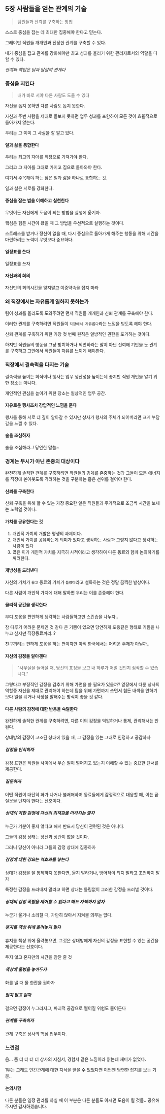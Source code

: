 ## 5장 사람들을 얻는 관계의 기술

> 팀원들과 신뢰를 구축하는 방법

스스로 중심을 잡는 데 최대한 집중해야 한다고 믿는다.  

그래야만 직원들 개개인과 진정한 관계를 구축할 수 있다.  

내가 중심을 잡고 관계를 강화해야만 최고 성과를 올리기 위한 관리자로서의 역할을 다할 수 있다.  

*관계와 책임은 닭과 달걀의 관계다*

### 중심을 지킨다

> 내가 바로 서야 다른 사람도 도울 수 있다

자신을 돕지 못하면 다른 사람도 돕지 못한다.  

자신과 주변 사람을 제대로 돌보지 못하면 업무 성과를 포함하여 모든 것이 효율적으로 돌아가지 않는다.

우리는 그 이미 그 사실을 잘 알고 있다.  

#### 일과 삶을 통합한다

우리는 최고의 자아를 직장으로 가져가야 한다.  

그리고 그 자아를 그대로 가지고 집으로 돌아와야 한다.  

여기서 주목해야 하는 점은 일과 삶을 하나로 통합하는 것.

일과 삶은 서로를 강화한다.

#### 중심을 잡는 법을 이해하고 실천한다

무엇이든 자신에게 도움이 되는 방법을 실행에 옮기자.  

핵심은 힘든 시간이 왔을 때 그 방법을 우선적으로 실행하는 것이다.

스트레스를 받거나 정신이 없을 때, 다시 중심으로 돌아가게 해주는 행동을 위해 시간을 마련하려는 노력이 무엇보다 중요하다.

#### 일정표를 쓴다

일정표를 쓰자

#### 자신과의 회의

자신만의 회의시간을 잊지말고 이중약속을 잡지 마라

### 왜 직장에서는 자유롭게 일하지 못하는가

팀이 성과를 올리도록 도와주려면 먼저 직원들 개개인과 신뢰 관계를 구축해야 한다.  

이러한 관계를 구축하려면 직원들이 `직장에서 자유롭다`라는 느낌을 받도록 해야 한다.

신뢰 관계를 구축하기 위한 가장 첫 번째 원칙은 일방적인 권한을 포기하는 것이다.  

하지만 직원들의 행동을 그냥 방치하거나 외면하라는 말이 아닌 신뢰에 기반을 둔 관계를 구축하고 그안에서 직원들이 자유를 느끼게 해야한다.  

### 직장에서 결속력을 다지는 기술

결속력을 높이는 회식이나 행사는 업무 생산성을 높이는데 좋지만 직원 개인을 알기 위한 장소는 아니다.  

개인적인 관심을 높이기 위한 장소는 일상적인 업무 공간.  

#### 자유로운 행사조차 강압적인 느낌을 준다  

행사를 통해 서로 더 깊이 알아갈 수 있지만 상사가 행사의 주체가 되어버리면 크게 부담감을 느낄 수 있다.

#### 술을 조심하자

술을 조심해라..! 당연한 말씀~

### 경계는 무시가 아닌 존중의 대상이다

완전하게 솔직한 관계를 구축하려면 직원들의 경계를 존중하는 것과 그들이 모든 에너지를 직장에 쏟아붓도록 격려하는 것을 구분하는 좁은 선위를 걸어야 한다.  

#### 신뢰를 구축한다

신뢰 구축을 위해 할 수 있는 가장 중요한 일은 직원들과 주기적으로 조금씩 시간을 보내는 노력일 것이다.  

#### 가치를 공유한다는 것

1. 개인적 가치의 개발은 평생의 과제이다.
2. 개인적 가치를 공유하는게 의미가 있다고 생각하는 사람과 그렇지 않다고 생각하는 사람이 있다
3. 많은 이가 개인적 가치를 지극히 사적이라고 생각하여 다른 동료와 함께 논의하기를 꺼려한다.

#### 개방성을 드러낸다

자신의 가치가 `옳고` 동료의 가치가 `틀렸다`라고 설득하는 것은 정말 끔찍한 발상이다.  

다른 사람이 개인적 가치에 대해 말하면 우리는 이를 존중해야 한다.

#### 물리적 공간을 생각한다

부디 포옹을 편안하게 생각하는 사람들하고만 스킨습을 나누자..  

참 다루기 어려운 문제인 것 같다 큰 기쁨이 있으면 당연하게 포옹같은 형태로 기쁨을 나누고 싶지만 직장동료끼리..?  

친구끼리는 편하게 포옹을 하는 편이지만 아직 한국에서는 어려운 주제가 아닐까..

#### 자신의 감정을 알아챈다

> "사무실을 들어설 때, 당신의 표정을 보고 내 하루가 어떨 것인지 짐작할 수 있습니다."

그렇다고 부정적인 감정을 감추기 위해 가면을 쓸 필요가 있을까? 앞장에서 다룬 상사의 역할중 자신을 제대로 관리해야 하는데 팀을 위해 가면까지 쓰면서 힘든 내색을 안하기 보다 일을 쉬거나 사정을 말해주는 방식이 좋을 것 같다.

#### 다른 사람의 감정에 대한 반응을 숙달한다

완전하게 솔직한 관계를 구축하려면, 다른 이의 감정을 억압하거나 통제, 관리해서는 안된다.  

상대방의 감정이 고조된 상태에 있을 때, 그 감정을 있는 그대로 인정하고 공감하자

##### 감정을 인식하자

감정 표현은 직원들 사이에서 무슨 일이 벌어지고 있는지 이해할 수 있는 중요한 단서를 제공한다.

##### 질문하자

어떤 직원이 대단히 화가 나거나 불쾌해하며 동료들에게 감정적으로 대응할 때, 이는 곧 질문을 던져야 한다는 신호이다.

##### 상대의 격한 감정에 자신의 최책감을 더하지는 말자

누군가 기분이 좋지 않다고 해서 반드시 당신이 관련된 것은 아니다.

그들의 감정 상태는 당신과 상관이 없을 것이다.  

그러니 당신이 아니라 그들의 감정 상태에 집중하자

##### 감정에 대한 강요는 역효과를 낳는다

상대가 감정을 잘 통제하지 못한다면, 울지 말라거나, 방어적이 되지 말라고 조언하지 말자

특정한 감정을 드러내지 말라고 하면 상대는 틀림없이 그러한 감정을 드러낼 것이다.  

##### 상대의 감정 폭발을 제어할 수 없다고 해도 자책하지 말자

누군가 울거나 소리칠 때, 가만히 앉아서 지켜볼 의무는 없다.

##### 휴지를 책상 위에 올려놓지 말자

휴지를 책상 위에 올려놓으면, 그것은 상대방에게 자신의 감정을 표현할 수 있는 공간을 제공한다는 신호이다.

두지 않고 혼자만의 시간을 잠깐 줄 것

##### 책상에 물병을 놓아두자

화를 낼 때 물 한잔을 권하자

##### 앉지 말고 걷자

걸으면 감정이 누그러지고, 파괴적 공감으로 떨어질 위험도 줄어든다

##### 관계를 구축하자

관계 구축은 상사의 핵심 업무이다.

### 느낀점

음... 좀 더 더 더 더 상사의 지침서, 경험서 같은 느낌이라 읽는데 재미가 없었다.  

1부는 그래도 인간관계에 대한 지식을 얻을 수 있었다면 이번엔 당연한 잡지를 보는 기분..

#### 논의사항

다른 분들은 일정 관리를 하실 때 이 부분은 다른 분들도 아시면 도움이 될 것들.. 공유해주시면 감사하겠습니다.
